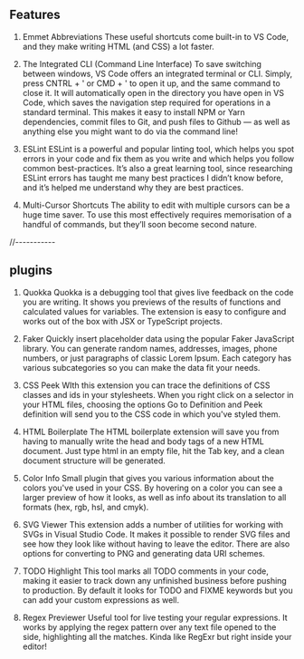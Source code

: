 
## Features ##
1. Emmet Abbreviations
These useful shortcuts come built-in to VS Code, and they make writing HTML (and CSS) a lot faster.

2. The Integrated CLI (Command Line Interface)
To save switching between windows, VS Code offers an integrated terminal or CLI. Simply, press CNTRL + ' or CMD + ' to open it up, and the same command to close it. It will automatically open in the directory you have open in VS Code, which saves the navigation step required for operations in a standard terminal.
This makes it easy to install NPM or Yarn dependencies, commit files to Git, and push files to Github — as well as anything else you might want to do via the command line!

3. ESLint
ESLint is a powerful and popular linting tool, which helps you spot errors in your code and fix them as you write and which helps you follow common best-practices. It’s also a great learning tool, since researching ESLint errors has taught me many best practices I didn’t know before, and it’s helped me understand why they are best practices.

5. Multi-Cursor Shortcuts
The ability to edit with multiple cursors can be a huge time saver. To use this most effectively requires memorisation of a handful of commands, but they’ll soon become second nature.

//-----------


## plugins ##
1. Quokka
Quokka is a debugging tool that gives live feedback on the code you are writing. It shows you previews of the results of functions and calculated values for variables. The extension is easy to configure and works out of the box with JSX or TypeScript projects.

2. Faker
Quickly insert placeholder data using the popular Faker JavaScript library. You can generate random names, addresses, images, phone numbers, or just paragraphs of classic Lorem Ipsum. Each category has various subcategories so you can make the data fit your needs.

3. CSS Peek
WIth this extension you can trace the definitions of CSS classes and ids in your stylesheets. When you right click on a selector in your HTML files, choosing the options Go to Definition and Peek definition will send you to the CSS code in which you've styled them.

4. HTML Boilerplate
The HTML boilerplate extension will save you from having to manually write the head and body tags of a new HTML document. Just type html in an empty file, hit the Tab key, and a clean document structure will be generated.

5. Color Info
Small plugin that gives you various information about the colors you've used in your CSS. By hovering on a color you can see a larger preview of how it looks, as well as info about its translation to all formats (hex, rgb, hsl, and cmyk).

6. SVG Viewer
This extension adds a number of utilities for working with SVGs in Visual Studio Code. It makes it possible to render SVG files and see how they look like without having to leave the editor. There are also options for converting to PNG and generating data URI schemes.

7. TODO Highlight
This tool marks all TODO comments in your code, making it easier to track down any unfinished business before pushing to production. By default it looks for TODO and FIXME keywords but you can add your custom expressions as well.


8. Regex Previewer
Useful tool for live testing your regular expressions. It works by applying the regex pattern over any text file opened to the side, highlighting all the matches. Kinda like RegExr but right inside your editor!